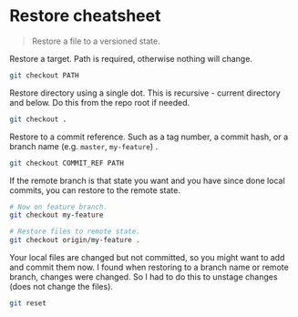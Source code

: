 # Restore cheatsheet
> Restore a file to a versioned state.

Restore a target. Path is required, otherwise nothing will change.

```sh
git checkout PATH
```

Restore directory using a single dot. This is recursive - current directory and below. Do this from the repo root if needed.

```sh
git checkout .
```

Restore to a commit reference. Such as a tag number, a commit hash, or a branch name (e.g. `master`, `my-feature`) .

```sh
git checkout COMMIT_REF PATH
```

If the remote branch is that state you want and you have since done local commits, you can restore to the remote state.

```sh
# Now on feature branch.
git checkout my-feature

# Restore files to remote state.
git checkout origin/my-feature .
```

Your local files are changed but not committed, so you might want to add and commit them now. I found when restoring to a branch name or remote branch, changes were changed. So I had to do this to unstage changes (does not change the files).

```sh
git reset
```

<!--stackedit_data:
eyJoaXN0b3J5IjpbLTYzNzA4NjM2Nl19
-->